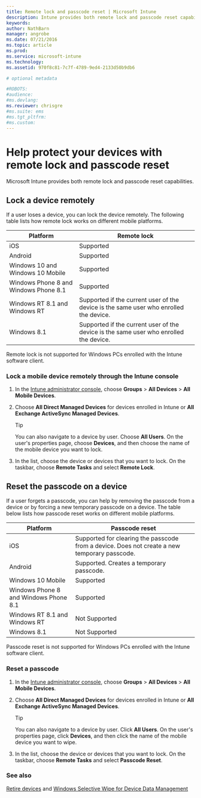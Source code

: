 ```yaml
---
title: Remote lock and passcode reset | Microsoft Intune
description: Intune provides both remote lock and passcode reset capabilities.
keywords:
author: NathBarn
manager: angrobe
ms.date: 07/21/2016
ms.topic: article
ms.prod:
ms.service: microsoft-intune
ms.technology:
ms.assetid: 970f8c81-7c7f-4789-9ed4-2133d50b9db6

# optional metadata

#ROBOTS:
#audience:
#ms.devlang:
ms.reviewer: chrisgre
#ms.suite: ems
#ms.tgt_pltfrm:
#ms.custom:
---
```

# Help protect your devices with remote lock and passcode reset
Microsoft Intune provides both remote lock and passcode reset capabilities.

## Lock a device remotely
If a user loses a device, you can lock the device remotely. The following table lists how remote lock works on different mobile platforms.

|Platform|Remote lock|
|------------|---------------|
|iOS|Supported|
|Android|Supported|
|Windows 10 and Windows 10 Mobile|Supported|
|Windows Phone 8 and Windows Phone 8.1|Supported|
|Windows RT 8.1 and Windows RT|Supported if the current user of the device is the same user who enrolled the device.|
|Windows 8.1|Supported if the current user of the device is the same user who enrolled the device.|

Remote lock is not supported for Windows PCs enrolled with the Intune software client.

### Lock a mobile device remotely through the Intune console

1.  In the [Intune administrator console](https://manage.microsoft.com/), choose **Groups** &gt; **All Devices** &gt; **All Mobile Devices**.

2.  Choose **All Direct Managed Devices** for devices enrolled in Intune or **All Exchange ActiveSync Managed Devices**.

    > [!TIP]
    > You can also navigate to a device by user. Choose **All Users**. On the user's properties page, choose **Devices**, and then choose the name of the mobile device you want to lock.

3.  In the list, choose the device or devices that you want to lock. On the taskbar, choose **Remote Tasks** and select **Remote Lock**.

## Reset the passcode on a device
If a user forgets a passcode, you can help by removing the passcode from a device or by forcing a new temporary passcode on a device. The table below lists how passcode reset works on different mobile platforms.

|Platform|Passcode reset|
|------------|------------------|
|iOS|Supported for clearing the passcode from a device. Does not create a new temporary passcode.|
|Android|Supported. Creates a temporary passcode.|
|Windows 10 Mobile|Supported|
|Windows Phone 8 and Windows Phone 8.1|Supported|
|Windows RT 8.1 and Windows RT|Not Supported|
|Windows 8.1|Not Supported|

Passcode reset is not supported for Windows PCs enrolled with the Intune software client.

### Reset a passcode

1.  In the [Intune administrator console](https://manage.microsoft.com/), choose **Groups** &gt; **All Devices** &gt; **All Mobile Devices**.

2.  Choose **All Direct Managed Devices** for devices enrolled in Intune or **All Exchange ActiveSync Managed Devices**.

    > [!TIP]
    > You can also navigate to a device by user. Click **All Users**. On the user's properties page, click **Devices**, and then click the name of the mobile device you want to wipe.

3.  In the list, choose the device or devices that you want to lock. On the taskbar, choose **Remote Tasks** and select **Passcode Reset**.


### See also
[Retire devices](retire-devices-from-microsoft-intune-management.md) and
[Windows Selective Wipe for Device Data Management](http://technet.microsoft.com/library/dn486874.aspx)
